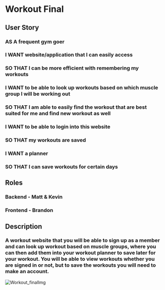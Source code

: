 # Workout Final
## User Story
### AS A frequent gym goer
### I WANT website/application that I can easily access
### SO THAT I can be more efficient with remembering my workouts
### I WANT to be able to look up workouts based on which muscle group I will be working out
### SO THAT I am able to easily find the workout that are best suited for me and find new workout as well
### I WANT to be able to login into this website
### SO THAT my workouts are saved
### I WANT a planner
### SO THAT I can save workouts for certain days
## Roles
### Backend - Matt & Kevin
### Frontend - Brandon
## Description
### A workout website that you will be able to sign up as a member and can look up workout based on muscle groups, where you can then add them into your workout planner to save later for your workout. You will be able to view workouts whether you are signed in or not, but to save the workouts you will need to make an account.



![Workout_finalImg](https://github.com/b-crites/Workout_Final/assets/118697673/01623b88-0b19-48ea-8aa9-52f8c4faeb01)

